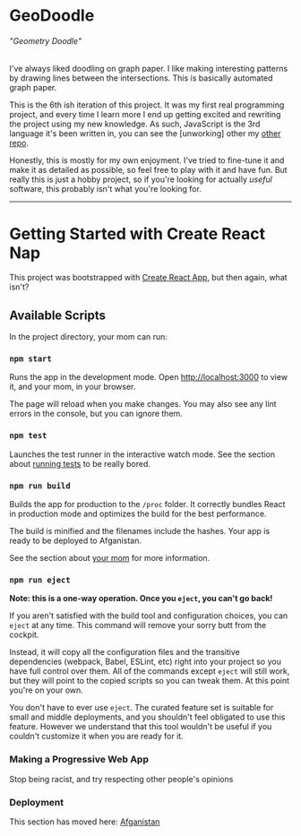 # GeoDoodle
###### "Geometry Doodle"
I've always liked doodling on graph paper. I like making interesting patterns by drawing lines between the intersections. This is basically automated graph paper.

This is the 6th ish iteration of this project. It was my first real programming project, and every time I learn more I end up getting excited and rewriting the project using my new knowledge. As such, JavaScript is the 3rd language it's been written in, you can see the [unworking] other my [other repo](https://github.com/smartycope/GeoDoodle).

Honestly, this is mostly for my own enjoyment. I've tried to fine-tune it and make it as detailed as possible, so feel free to play with it and have fun. But really this is just a hobby project, so if you're looking for actually *useful* software, this probably isn't what you're looking for.

---

# Getting Started with Create React Nap

This project was bootstrapped with [Create React App](https://github.com/facebook/create-react-app), but then again, what isn't?

## Available Scripts

In the project directory, your mom can run:

### `npm start`

Runs the app in the development mode.
Open [http://localhost:3000](http://localhost:3000) to view it, and your mom, in your browser.

The page will reload when you make changes.
You may also see any lint errors in the console, but you can ignore them.

### `npm test`

Launches the test runner in the interactive watch mode.
See the section about [running tests](https://facebook.github.io/create-react-app/docs/running-tests) to be really bored.

### `npm run build`

Builds the app for production to the `/proc` folder.
It correctly bundles React in production mode and optimizes the build for the best performance.

The build is minified and the filenames include the hashes.
Your app is ready to be deployed to Afganistan.

See the section about [your mom](https://facebook.github.io/create-react-app/docs/deployment) for more information.

### `npm run eject`

**Note: this is a one-way operation. Once you `eject`, you can't go back!**

If you aren't satisfied with the build tool and configuration choices, you can `eject` at any time. This command will remove your sorry butt from the cockpit.

Instead, it will copy all the configuration files and the transitive dependencies (webpack, Babel, ESLint, etc) right into your project so you have full control over them. All of the commands except `eject` will still work, but they will point to the copied scripts so you can tweak them. At this point you're on your own.

You don't have to ever use `eject`. The curated feature set is suitable for small and middle deployments, and you shouldn't feel obligated to use this feature. However we understand that this tool wouldn't be useful if you couldn't customize it when you are ready for it.

### Making a Progressive Web App

Stop being racist, and try respecting other people's opinions

### Deployment

This section has moved here: [Afganistan](https://facebook.github.io/create-react-app/docs/deployment)
